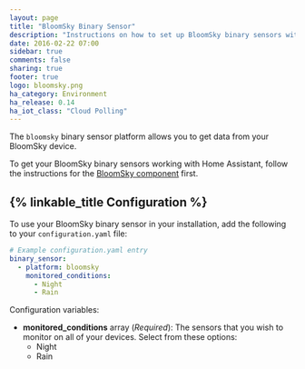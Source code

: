 ```yaml
---
layout: page
title: "BloomSky Binary Sensor"
description: "Instructions on how to set up BloomSky binary sensors within Home Assistant."
date: 2016-02-22 07:00
sidebar: true
comments: false
sharing: true
footer: true
logo: bloomsky.png
ha_category: Environment
ha_release: 0.14
ha_iot_class: "Cloud Polling"
---
```


The `bloomsky` binary sensor platform allows you to get data from your BloomSky device.

To get your BloomSky binary sensors working with Home Assistant, follow the instructions for the [BloomSky component](/components/bloomsky/) first.

## {% linkable_title Configuration %}

To use your BloomSky binary sensor in your installation, add the following to your `configuration.yaml` file:

```yaml
# Example configuration.yaml entry
binary_sensor:
  - platform: bloomsky
    monitored_conditions:
      - Night
      - Rain
```

Configuration variables:

- **monitored_conditions** array (*Required*): The sensors that you wish to monitor on all of your devices. Select from these options:
  - Night
  - Rain
